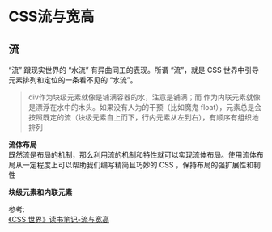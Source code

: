 # CSS流与宽高
## 流  
“流” 跟现实世界的 “水流” 有异曲同工的表现。所谓 “流”，就是 CSS 世界中引导元素排列和定位的一条看不见的 “水流”。  
> div作为块级元素就像是铺满容器的水，注意是铺满；而 <span> 作为内联元素就像是漂浮在水中的木头。如果没有人为的干预（比如魔鬼 float），元素总是会按照既定的流（块级元素自上而下，行内元素从左到右），有顺序有组织地排列

**流体布局**  
既然流是布局的机制，那么利用流的机制和特性就可以实现流体布局。使用流体布局从一定程度上可以帮助我们编写精简且巧妙的 CSS ，保持布局的强扩展性和韧性  

**块级元素和内联元素**  




参考:  
[《CSS 世界》读书笔记-流与宽高](https://mp.weixin.qq.com/s/0YGg7KHm3UcjkzURWyQJng)
